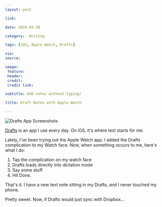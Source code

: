 ```yaml
---
layout: post

link: 

date: 2016-03-30

category:  Writing 

tags: [iOS, Apple Watch, Drafts]

via: 
source: 

image:
 feature: 
 header: 
 credit: 
 credit link: 

subtitle: Add notes without typing!

title: Draft Notes with Apple Watch

---
```


![Drafts App Screenshots](https://s3-us-west-2.amazonaws.com/www.jimmylittle.com/post-images/drafts-watch-ss.png)

[Drafts](https://geo.itunes.apple.com/us/app/drafts-4-quickly-capture-notes/id905337691?mt=8&at=1001l3C5) is an app I use every day.  On iOS, it's where text starts for me.

Lately, I've been trying out the Apple Watch app.  I added the Drafts complication to my Watch face.  Now, when something occurs to me, here's what I do:

 1. Tap the complication on my watch face
 2. Drafts loads directly into dictation mode
 3. Say some stuff
 4. Hit Done.
    
That's it. I have a new text note sitting in my Drafts, and I never touched my phone.

Pretty sweet.  Now, if Drafts would just sync with Dropbox...